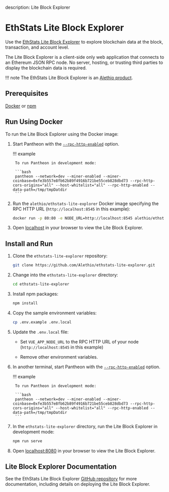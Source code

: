 description: Lite Block Explorer
<!--- END of page meta data -->

# EthStats Lite Block Explorer

Use the [EthStats Lite Block Explorer](https://lite.ethstats.io/) to explore blockchain data at the block, transaction, 
and account level.
 
The Lite Block Explorer is a client-side only web application that connects to an Ethereum 
JSON RPC node. No server, hosting, or trusting third parties to display the blockchain data is 
required. 

!!! note 
     The EthStats Lite Block Explorer is an [Alethio product](https://aleth.io/).

## Prerequisites

[Docker](https://docs.docker.com/install/) or [npm](https://www.npmjs.com/get-npm)

## Run Using Docker

To run the Lite Block Explorer using the Docker image: 

1. Start Pantheon with the [`--rpc-http-enabled`](../Reference/Pantheon-CLI-Syntax.md#rpc-http-enabled) option. 

    !!! example 
        
        To run Pantheon in development mode:
        
        ```bash
        pantheon --network=dev --miner-enabled --miner-coinbase=0xfe3b557e8fb62b89f4916b721be55ceb828dbd73 --rpc-http-cors-origins="all" --host-whitelist="all" --rpc-http-enabled --data-path=/tmp/tmpDatdir
        ```

1. Run the `alethio/ethstats-lite-explorer` Docker image specifying the RPC HTTP URL (`http://localhost:8545` in this example): 

    ```bash
    docker run -p 80:80 -e NODE_URL=http://localhost:8545 alethio/ethstats-lite-explorer
    ```

1. Open [localhost](http://localhost) in your browser to view the Lite Block Explorer. 

## Install and Run 

1. Clone the `ethstats-lite-explorer` repository: 
   
    ```bash
    git clone https://github.com/Alethio/ethstats-lite-explorer.git
    ```

1. Change into the `ethstats-lite-explorer` directory: 
   ```bash
   cd ethstats-lite-explorer
   ```

1. Install npm packages: 

    ```bash
    npm install
    ```

1. Copy the sample environment variables: 

    ```bash 
    cp .env.example .env.local
    ```
  
1. Update the `.env.local` file: 

    * Set `VUE_APP_NODE_URL` to the RPC HTTP URL of your node (`http://localhost:8545` in this example)
   
    * Remove other environment variables. 
   
1. In another terminal, start Pantheon with the [`--rpc-http-enabled`](../Reference/Pantheon-CLI-Syntax.md#rpc-http-enabled) option. 

    !!! example 
        
        To run Pantheon in development mode:
        
        ```bash
        pantheon --network=dev --miner-enabled --miner-coinbase=0xfe3b557e8fb62b89f4916b721be55ceb828dbd73 --rpc-http-cors-origins="all" --host-whitelist="all" --rpc-http-enabled --data-path=/tmp/tmpDatdir
        ```
        
1. In the `ethstats-lite-explorer` directory, run the Lite Block Explorer in development mode: 

    ```bash
    npm run serve
    ```  
   
1. Open [localhost:8080](http://localhost:8080) in your browser to view the Lite Block Explorer.
   
## Lite Block Explorer Documentation 

See the EthStats Lite Block Explorer [GitHub repository](https://github.com/Alethio/ethstats-lite-explorer) 
for more documentation, including details on deploying the Lite Block Explorer. 
